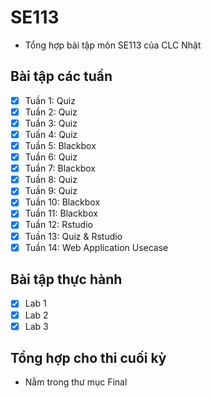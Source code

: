 # SE113

- Tổng hợp bài tập môn SE113 của CLC Nhật

## Bài tập các tuần

- [x] Tuần 1: Quiz
- [x] Tuần 2: Quiz
- [x] Tuần 3: Quiz
- [x] Tuần 4: Quiz
- [x] Tuần 5: Blackbox
- [x] Tuần 6: Quiz
- [x] Tuần 7: Blackbox
- [x] Tuần 8: Quiz
- [x] Tuần 9: Quiz
- [x] Tuần 10: Blackbox 
- [x] Tuần 11: Blackbox 
- [x] Tuần 12: Rstudio 
- [x] Tuần 13: Quiz & Rstudio 
- [x] Tuần 14: Web Application Usecase

## Bài tập thực hành
- [x] Lab 1
- [x] Lab 2
- [x] Lab 3

## Tổng hợp cho thi cuối kỳ
- Nằm trong thư mục Final